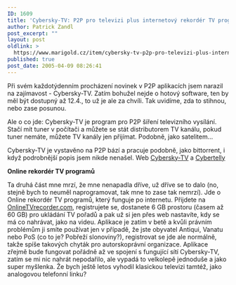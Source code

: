 ```yaml
---
ID: 1609
title: 'Cybersky-TV: P2P pro televizi plus internetový rekordér TV programů'
author: Patrick Zandl
post_excerpt: ""
layout: post
oldlink: >
  https://www.marigold.cz/item/cybersky-tv-p2p-pro-televizi-plus-internetovy-rekorder-tv-programu
published: true
post_date: 2005-04-09 08:26:41
---
```

<p>Při svém každotýdenním procházení novinek v P2P aplikacích jsem narazil na zajímavost - Cybersky-TV. Zatím bohužel nejde o hotový software, ten by měl být dostupný až 12.4., to už je ale za chvíli. Tak uvidíme, zda to stihnou, nebo zase posunou. </p>

<p>Ale o co jde: Cybersky-TV je program pro P2P šíření televizního vysílání. Stačí mít tuner v počítači a můžete se stát distributorem TV kanálu, pokud tuner nemáte, můžete TV kanály jen přijímat. Podobně, jako satelitem...</p>

<p>Cybersky-TV je vystavěno na P2P bází a pracuje podobně, jako bittorrent, i když podrobnější popis jsem nikde nenašel. Web <a href="http://cybersky-tv.net">Cybersky-TV</a> a <a href="http://www.cybertelly.com/">Cybertelly</a></p>

<p><b>Online rekordér TV programů</b></p>

<p>Ta druhá část mne mrzí, že mne nenapadla dříve, už dříve se to dalo (no, stejně bych to neuměl naprogramovat, tak mne to zase tak nemrzí). Jde o Online rekordér TV programů, který funguje po internetu. Přijdete na <a href="http://www.onlinetvrecorder.com/">OnlineTVrecorder.com</a>, registrujete se, dostanete 6 GB prostoru (časem až 60 GB) pro ukládání TV pořadů a pak už si jen přes web nastavíte, kdy se má co nahrávat, jako na videu. Aplikace je zatím v betě a kvůli právním problémům ji smíte používat jen v případě, že jste obyvatel Antiqui, Vanatu nebo PoS (co to je? Pobřeží slonoviny?), registrovat se jde ale normálně, takže spíše takových chyták pro autorskoprávní organizace. Aplikace zřejmě bude fungovat pořádně až ve spojení s fungující sítí Cybersky-TV, zatím se mi nic nahrát nepodařilo, ale vypadá to velkolepě jednoduše a jako super myšlenka. Že bych ještě letos vyhodil klasickou televizi tamtéž, jako analogovou telefonní linku?
</p>

